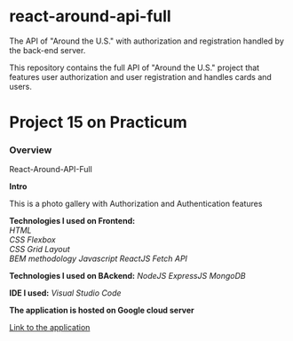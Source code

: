 # react-around-api-full
The API of "Around the U.S." with authorization and registration handled by the back-end server.

This repository contains the full API of "Around the U.S." project that features user authorization and user registration and handles cards and users. 
# Project 15 on Practicum
### Overview  
React-Around-API-Full 
  
**Intro**    
  
This is a photo gallery with Authorization and Authentication features 
  
**Technologies I used on Frontend:**  
_HTML_  
_CSS Flexbox_  
_CSS Grid Layout_  
_BEM methodology_
_Javascript_
_ReactJS_
_Fetch API_

**Technologies I used on BAckend:**
_NodeJS_
_ExpressJS_
_MongoDB_

**IDE I used:**
_Visual Studio Code_

**The application is hosted on Google cloud server**
  
[Link to the application](https://nigberg.students.nomoredomainssbs.ru)
 
  

